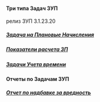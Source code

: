
#### Три типа Задач ЗУП

релиз ЗУП 3.1.23.20

##### [Задача на Плановые Начисления](https://github.com/alex-dev-2020/HRM_3_1_23/blob/main/Task_1/README.md)
##### [Показатели расчета ЗП](https://github.com/alex-dev-2020/HRM_3_1_23/blob/main/Task_2/README.md)
##### [Задачи Учета времени](https://github.com/alex-dev-2020/HRM_3_1_23/blob/main/Task_3/README.md)


#### Отчеты по Задачам ЗУП

##### [Отчет по надбавке за вредность](https://github.com/alex-dev-2020/HRM_3_1_23/blob/main/Report_Hazard_Work/README.md)